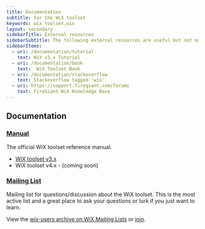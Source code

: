 ```yaml
---
title: Documentation
subtitle: for the WiX toolset
keywords: wix toolset,wix
layout: secondary
sidebarTitle: External resources
sidebarSubtitle: The following external resources are useful but not managed by the WiX community:
sidebarItems:
  - uri: /documentation/tutorial
    text: WiX v3.x Tutorial
  - uri: /documentation/book
    text:  WiX Toolset Book
  - uri: /documentation/stackoverflow
    text: Stackoverflow tagged 'wix'
  - uri: https://support.firegiant.com/forums
    text: FireGiant WiX Knowledge Base
---
```


## Documentation

### [Manual][v3]

The official WiX toolset reference manual.

* [WiX toolset v3.x][v3]
* WiX toolset v4.x - (coming soon)

### [Mailing List](/documentation/mailinglist/)

Mailing list for questions/discussion about the WiX toolset. This is the most active list and a great place to ask your questions or lurk if you just want to learn.

View the [wix-users archive on WiX Mailing Lists](http://lists.wixtoolset.org/private.cgi/wix-users-wixtoolset.org/) or [join](mailto:wix-users-subscribe@lists.wixtoolset.org?subject=subscribe).

[v3]: /documentation/manual/v3/
